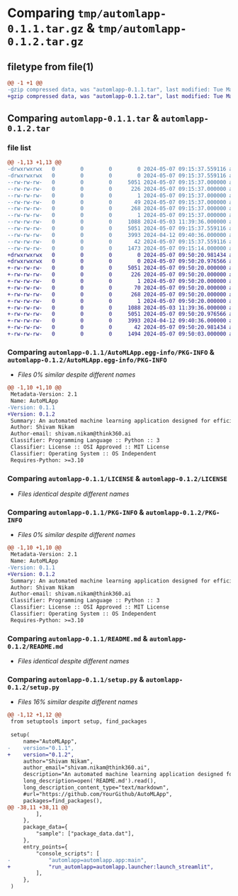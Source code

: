 # Comparing `tmp/automlapp-0.1.1.tar.gz` & `tmp/automlapp-0.1.2.tar.gz`

## filetype from file(1)

```diff
@@ -1 +1 @@
-gzip compressed data, was "automlapp-0.1.1.tar", last modified: Tue May  7 09:15:37 2024, max compression
+gzip compressed data, was "automlapp-0.1.2.tar", last modified: Tue May  7 09:50:20 2024, max compression
```

## Comparing `automlapp-0.1.1.tar` & `automlapp-0.1.2.tar`

### file list

```diff
@@ -1,13 +1,13 @@
-drwxrwxrwx   0        0        0        0 2024-05-07 09:15:37.559116 automlapp-0.1.1/
-drwxrwxrwx   0        0        0        0 2024-05-07 09:15:37.559116 automlapp-0.1.1/AutoMLApp.egg-info/
--rw-rw-rw-   0        0        0     5051 2024-05-07 09:15:37.000000 automlapp-0.1.1/AutoMLApp.egg-info/PKG-INFO
--rw-rw-rw-   0        0        0      226 2024-05-07 09:15:37.000000 automlapp-0.1.1/AutoMLApp.egg-info/SOURCES.txt
--rw-rw-rw-   0        0        0        1 2024-05-07 09:15:37.000000 automlapp-0.1.1/AutoMLApp.egg-info/dependency_links.txt
--rw-rw-rw-   0        0        0       49 2024-05-07 09:15:37.000000 automlapp-0.1.1/AutoMLApp.egg-info/entry_points.txt
--rw-rw-rw-   0        0        0      268 2024-05-07 09:15:37.000000 automlapp-0.1.1/AutoMLApp.egg-info/requires.txt
--rw-rw-rw-   0        0        0        1 2024-05-07 09:15:37.000000 automlapp-0.1.1/AutoMLApp.egg-info/top_level.txt
--rw-rw-rw-   0        0        0     1088 2024-05-03 11:39:36.000000 automlapp-0.1.1/LICENSE
--rw-rw-rw-   0        0        0     5051 2024-05-07 09:15:37.559116 automlapp-0.1.1/PKG-INFO
--rw-rw-rw-   0        0        0     3993 2024-04-12 09:40:36.000000 automlapp-0.1.1/README.md
--rw-rw-rw-   0        0        0       42 2024-05-07 09:15:37.559116 automlapp-0.1.1/setup.cfg
--rw-rw-rw-   0        0        0     1473 2024-05-07 09:15:14.000000 automlapp-0.1.1/setup.py
+drwxrwxrwx   0        0        0        0 2024-05-07 09:50:20.981434 automlapp-0.1.2/
+drwxrwxrwx   0        0        0        0 2024-05-07 09:50:20.976566 automlapp-0.1.2/AutoMLApp.egg-info/
+-rw-rw-rw-   0        0        0     5051 2024-05-07 09:50:20.000000 automlapp-0.1.2/AutoMLApp.egg-info/PKG-INFO
+-rw-rw-rw-   0        0        0      226 2024-05-07 09:50:20.000000 automlapp-0.1.2/AutoMLApp.egg-info/SOURCES.txt
+-rw-rw-rw-   0        0        0        1 2024-05-07 09:50:20.000000 automlapp-0.1.2/AutoMLApp.egg-info/dependency_links.txt
+-rw-rw-rw-   0        0        0       70 2024-05-07 09:50:20.000000 automlapp-0.1.2/AutoMLApp.egg-info/entry_points.txt
+-rw-rw-rw-   0        0        0      268 2024-05-07 09:50:20.000000 automlapp-0.1.2/AutoMLApp.egg-info/requires.txt
+-rw-rw-rw-   0        0        0        1 2024-05-07 09:50:20.000000 automlapp-0.1.2/AutoMLApp.egg-info/top_level.txt
+-rw-rw-rw-   0        0        0     1088 2024-05-03 11:39:36.000000 automlapp-0.1.2/LICENSE
+-rw-rw-rw-   0        0        0     5051 2024-05-07 09:50:20.976566 automlapp-0.1.2/PKG-INFO
+-rw-rw-rw-   0        0        0     3993 2024-04-12 09:40:36.000000 automlapp-0.1.2/README.md
+-rw-rw-rw-   0        0        0       42 2024-05-07 09:50:20.981434 automlapp-0.1.2/setup.cfg
+-rw-rw-rw-   0        0        0     1494 2024-05-07 09:50:03.000000 automlapp-0.1.2/setup.py
```

### Comparing `automlapp-0.1.1/AutoMLApp.egg-info/PKG-INFO` & `automlapp-0.1.2/AutoMLApp.egg-info/PKG-INFO`

 * *Files 0% similar despite different names*

```diff
@@ -1,10 +1,10 @@
 Metadata-Version: 2.1
 Name: AutoMLApp
-Version: 0.1.1
+Version: 0.1.2
 Summary: An automated machine learning application designed for efficient model training, evaluation, and hyperparameter tuning.
 Author: Shivam Nikam
 Author-email: shivam.nikam@think360.ai
 Classifier: Programming Language :: Python :: 3
 Classifier: License :: OSI Approved :: MIT License
 Classifier: Operating System :: OS Independent
 Requires-Python: >=3.10
```

### Comparing `automlapp-0.1.1/LICENSE` & `automlapp-0.1.2/LICENSE`

 * *Files identical despite different names*

### Comparing `automlapp-0.1.1/PKG-INFO` & `automlapp-0.1.2/PKG-INFO`

 * *Files 0% similar despite different names*

```diff
@@ -1,10 +1,10 @@
 Metadata-Version: 2.1
 Name: AutoMLApp
-Version: 0.1.1
+Version: 0.1.2
 Summary: An automated machine learning application designed for efficient model training, evaluation, and hyperparameter tuning.
 Author: Shivam Nikam
 Author-email: shivam.nikam@think360.ai
 Classifier: Programming Language :: Python :: 3
 Classifier: License :: OSI Approved :: MIT License
 Classifier: Operating System :: OS Independent
 Requires-Python: >=3.10
```

### Comparing `automlapp-0.1.1/README.md` & `automlapp-0.1.2/README.md`

 * *Files identical despite different names*

### Comparing `automlapp-0.1.1/setup.py` & `automlapp-0.1.2/setup.py`

 * *Files 16% similar despite different names*

```diff
@@ -1,12 +1,12 @@
 from setuptools import setup, find_packages
 
 setup(
     name="AutoMLApp",
-    version="0.1.1",
+    version="0.1.2",
     author="Shivam Nikam",
     author_email="shivam.nikam@think360.ai",
     description="An automated machine learning application designed for efficient model training, evaluation, and hyperparameter tuning.",
     long_description=open('README.md').read(),
     long_description_content_type="text/markdown",
     #url="https://github.com/YourGithub/AutoMLApp",
     packages=find_packages(),
@@ -38,11 +38,11 @@
         ],
     },
     package_data={
         "sample": ["package_data.dat"],
     },
     entry_points={
         "console_scripts": [
-            "automlapp=automlapp.app:main",
+            "run_automlapp=automlapp.launcher:launch_streamlit",
         ],
     },
 )
```

